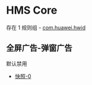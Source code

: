 # HMS Core

存在 1 规则组 - [com.huawei.hwid](/src/apps/com.huawei.hwid.ts)

## 全屏广告-弹窗广告

默认禁用

- [快照-0](https://i.gkd.li/i/12709068)
